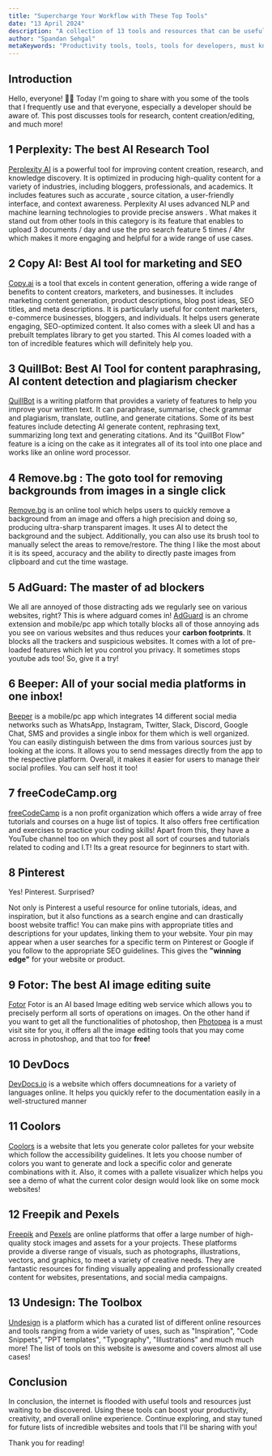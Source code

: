 ```yaml
---
title: "Supercharge Your Workflow with These Top Tools"
date: "13 April 2024"
description: "A collection of 13 tools and resources that can be useful for developers, content creators, and marketers. These tools are designed to improve productivity, creativity, and overall online experience"
author: "Spandan Sehgal"
metaKeywords: "Productivity tools, tools, tools for developers, must know websites, useful websites, websites everyone should know, productivity, useful resources, online resources, pereplexity, best research tool, AI research tool, research tool, CopyAI, tool for marketing, tool for SEO, SEO, SEO tools, QuillBot, paraphrasing, paraphrasing tools, ai content detection, remove bg, remove background from images, AdGuard, ad blocker, Beeper, freeCodeCamp, free certification courses, online courses free, Pinterest, Fotor, Devdocs, online documentation, Coolors, pallete generator, pexels, freepik, stock images online, stock image, free stock images, Undesign, top tools for productivity, must have tools, useful tools"
---
```


## Introduction

Hello, everyone! 👋🏻 Today I'm going to share with you some of the tools that I frequently use and that everyone, especially a developer should be aware of. This post discusses tools for research, content creation/editing, and much more!

## 1 Perplexity: The best AI Research Tool

[Perplexity AI](https://www.perplexity.ai/) is a powerful tool for improving content creation, research, and knowledge discovery. It is optimized in producing high-quality content for a variety of industries, including bloggers, professionals, and academics. It includes features such as accurate , source citation, a user-friendly interface, and context awareness. Perplexity AI uses advanced NLP and machine learning technologies to provide precise answers . What makes it stand out from other tools in this category is its feature that enables to upload 3 documents / day and use the pro search feature 5 times / 4hr which makes it more engaging and helpful for a wide range of use cases. 

## 2 Copy AI: Best AI tool for marketing and SEO

[Copy.ai](https://copy.ai) is a tool that excels in content generation, offering a wide range of benefits to content creators, marketers, and businesses. It includes marketing content generation, product descriptions, blog post ideas, SEO titles, and meta descriptions. It is particularly useful for content marketers, e-commerce businesses, bloggers, and individuals. It helps users generate engaging, SEO-optimized content. It also comes with a sleek UI and has a prebuilt templates library to get you started. This AI comes loaded with a ton of incredible features which will definitely help you.

## 3 QuillBot: Best AI Tool for content paraphrasing, AI content detection and plagiarism checker

[QuillBot](https://quillbot.com) is a writing platform that provides a variety of features to help you improve your written text. It can paraphrase, summarise, check grammar and plagiarism, translate, outline, and generate citations. Some of its best features include detecting AI generate content, rephrasing text, summarizing long text and generating citations. And its "QuillBot Flow" feature is a icing on the cake as it integrates all of its tool into one place and works like an online word processor.

## 4 Remove.bg : The goto tool for removing backgrounds from images in a single click

[Remove.bg](https://remove.bg) is an online tool which helps users to quickly remove a background from an image and offers a high precision and doing so, producing ultra-sharp transparent images. It uses AI to detect the background and the subject. Additionally, you can also use its brush tool to manually select the areas to remove/restore. The thing I like the most about it is its speed, accuracy and the ability to directly paste images from clipboard and cut the time wastage.


## 5 AdGuard: The master of ad blockers

We all are annoyed of those distracting ads we regularly see on various websites, right? This is where adguard comes in! [AdGuard](https://adguard.com/) is an chrome extension and mobile/pc app which totally blocks all of those annoying ads you see on various websites and thus reduces your **carbon footprints**. It blocks all the trackers and suspicious websites. It comes with a lot of pre-loaded features which let you control you privacy. It sometimes stops youtube ads too! So, give it a try!

## 6 Beeper: All of your social media platforms in one inbox!

[Beeper](https://beeper.com) is a mobile/pc app which integrates 14 different social media networks such as WhatsApp, Instagram, Twitter, Slack, Discord, Google Chat, SMS and provides a single inbox for them which is well organized. You can easily distinguish between the dms from various sources just by looking at the icons. It allows you to send messages directly from the app to the respective platform. Overall, it makes it easier for users to manage their social profiles. You can self host it too!

## 7 freeCodeCamp.org

[freeCodeCamp](https://freecodecamp.org) is a non profit organization which offers a wide array of free tutorials and courses on a huge list of topics. It also offers free certification and exercises to practice your coding skills! Apart from this, they have a YouTube channel too on which they post all sort of courses and tutorials related to coding and I.T! Its a great resource for beginners to start with.

## 8 Pinterest

Yes! Pinterest. Surprised?

Not only is Pinterest a useful resource for online tutorials, ideas, and inspiration, but it also functions as a search engine and can drastically boost website traffic! You can make pins with appropriate titles and descriptions for your updates, linking them to your website. Your pin may appear when a user searches for a specific term on Pinterest or Google if you follow to the appropriate SEO guidelines. This gives the **"winning edge"** for your website or product.

## 9 Fotor: The best AI image editing suite

[Fotor](https://www.fotor.com/) Fotor is an AI based Image editing web service which allows you to precisely perform all sorts of operations on images. On the other hand if you want to get all the functionalities of photoshop, then [Photopea](https://photopea.com) is a must visit site for you, it offers all the image editing tools that you may come across in photoshop, and that too for **free!**

## 10 DevDocs

[DevDocs.io](https://devdocs.io) is a website which offers documneations for a variety of languages online. It helps you quickly refer to the documentation easily in a well-structured manner

## 11 Coolors

[Coolors](https://coolor.co) is a website that lets you generate color palletes for your website which follow the accessibility guidelines. It lets you choose number of colors you want to generate and lock a specific color and generate combinations with it. Also, it comes with a pallete visualizer which helps you see a demo of what the current color design would look like on some mock websites!

## 12 Freepik and Pexels

[Freepik](https://www.freepik.com/) and [Pexels](https://www.pexels.com/) are online platforms that offer a large number of high-quality stock images and assets for a your projects. These platforms provide a diverse range of visuals, such as photographs, illustrations, vectors, and graphics, to meet a variety of creative needs. They are fantastic resources for finding visually appealing and professionally created content for websites, presentations, and social media campaigns.

## 13 Undesign: The Toolbox

[Undesign](https://undesign.learn.uno/) is a platform which has a curated list of different online resources and tools ranging from a wide variety of uses, such as "Inspiration", "Code Snippets", "PPT templates", "Typography", "Illustrations" and much much more! The list of tools on this website is awesome and covers almost all use cases!

## Conclusion

In conclusion, the internet is flooded with useful tools and resources just waiting to be discovered. Using these tools can boost your productivity, creativity, and overall online experience. Continue exploring, and stay tuned for future lists of incredible websites and tools that I'll be sharing with you!

Thank you for reading!
